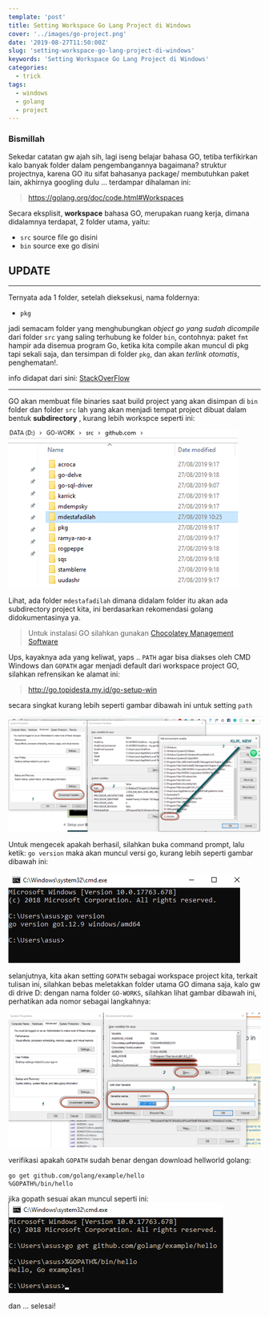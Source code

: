 ```yaml
---
template: 'post'
title: Setting Workspace Go Lang Project di Windows
cover: '../images/go-project.png'
date: '2019-08-27T11:50:00Z'
slug: 'setting-workspace-go-lang-project-di-windows'
keywords: 'Setting Workspace Go Lang Project di Windows'
categories:
  - trick
tags:
  - windows
  - golang
  - project
---
```


### Bismillah

Sekedar catatan gw ajah sih, lagi iseng belajar bahasa GO, tetiba terfikirkan kalo banyak folder dalam pengembangannya bagaimana? struktur projectnya, karena GO itu sifat bahasanya package/ membutuhkan paket lain, akhirnya googling dulu ... terdampar dihalaman ini:

> https://golang.org/doc/code.html#Workspaces

Secara eksplisit, **workspace** bahasa GO, merupakan ruang kerja, dimana didalamnya terdapat, 2 folder utama, yaitu:

- `src` source file go disini
- `bin` source exe go disini

## UPDATE

---

Ternyata ada 1 folder, setelah dieksekusi, nama foldernya:

- `pkg`

jadi semacam folder yang menghubungkan _object go yang sudah dicompile_ dari folder `src` yang saling terhubung ke folder `bin`, contohnya: paket `fmt` hampir ada disemua program Go, ketika kita compile akan muncul di pkg tapi sekali saja, dan tersimpan di folder `pkg`, dan akan _terlink otomatis_, penghematan!.

info didapat dari sini: [StackOverFlow](https://stackoverflow.com/a/47369867)

---

GO akan membuat file binaries saat build project yang akan disimpan di `bin` folder dan folder `src` lah yang akan menjadi tempat project dibuat dalam bentuk **subdirectory** , kurang lebih workspce seperti ini:

![directory windows](../images/directory-windows.png)

Lihat, ada folder `mdestafadilah` dimana didalam folder itu akan ada subdirectory project kita, ini berdasarkan rekomendasi golang didokumentasinya ya.

> Untuk instalasi GO silahkan gunakan [Chocolatey Management Software](aplikasi-manager-aplikasi-di-windows)

Ups, kayaknya ada yang keliwat, yaps .. `PATH` agar bisa diakses oleh CMD Windows dan `GOPATH` agar menjadi default dari workspace project GO, silahkan refrensikan ke alamat ini:

> http://go.topidesta.my.id/go-setup-win

secara singkat kurang lebih seperti gambar dibawah ini untuk setting `path`

![Setting Path Windows](../images/path-go-cmd.png)

Untuk mengecek apakah berhasil, silahkan buka command prompt, lalu ketik: `go version` maka akan muncul versi go, kurang lebih seperti gambar dibawah ini:

![Versi GO Windows](../images/go-version.png)

selanjutnya, kita akan setting `GOPATH` sebagai workspace project kita, terkait tulisan ini, silahkan bebas meletakkan folder utama GO dimana saja, kalo gw di drive D: dengan nama folder `GO-WORKS`, silahkan lihat gambar dibawah ini, perhatikan ada nomor sebagai langkahnya:

![GOPATH Windows](../images/go-path-project.png)

verifikasi apakah `GOPATH` sudah benar dengan download hellworld golang:

```cms
go get github.com/golang/example/hello
%GOPATH%/bin/hello
```

jika gopath sesuai akan muncul seperti ini:
![GOPATH HELLOW](../images/go-path-hello.png)

dan ... selesai!
